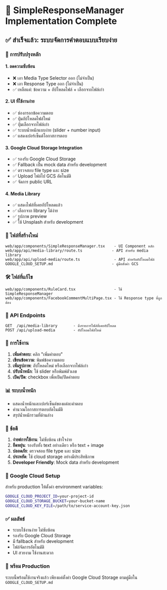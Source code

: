 # 🎉 SimpleResponseManager Implementation Complete

## ✅ สำเร็จแล้ว: ระบบจัดการคำตอบแบบเรียบง่าย

### 🔧 การปรับปรุงหลัก

#### 1. **ลดความซับซ้อน**
- ❌ เอา Media Type Selector ออก (ไม่จำเป็น)
- ❌ เอา Response Type ออก (ไม่จำเป็น) 
- ✅ เหลือแค่: ข้อความ + อัปโหลดไฟล์ + เลือกจากไฟล์เก่า

#### 2. **UI ที่ใช้งานง่าย**
- ✅ ช่องกรอกข้อความตอบ
- ✅ ปุ่มอัปโหลดไฟล์ใหม่  
- ✅ ปุ่มเลือกจากไฟล์เก่า
- ✅ ระบบน้ำหนักแบบง่าย (slider + number input)
- ✅ แสดงเปอร์เซ็นต์โอกาสการตอบ

#### 3. **Google Cloud Storage Integration**
- ✅ รองรับ Google Cloud Storage
- ✅ Fallback เป็น mock data สำหรับ development
- ✅ ตรวจสอบ file type และ size
- ✅ Upload ไฟล์ไป GCS อัตโนมัติ
- ✅ จัดการ public URL

#### 4. **Media Library**
- ✅ แสดงไฟล์ที่เคยอัปโหลดแล้ว
- ✅ เลือกจาก library ได้ง่าย
- ✅ รูปภาพ preview
- ✅ ใช้ Unsplash สำหรับ development

### 📁 ไฟล์ที่สร้างใหม่

```
web/app/components/SimpleResponseManager.tsx    - UI Component หลัก
web/app/api/media-library/route.ts             - API สำหรับ media library  
web/app/api/upload-media/route.ts               - API สำหรับอัปโหลดไฟล์
GOOGLE_CLOUD_SETUP.md                          - คู่มือตั้งค่า GCS
```

### 🛠 ไฟล์ที่แก้ไข

```
web/app/components/RuleCard.tsx                 - ใช้ SimpleResponseManager
web/app/components/FacebookCommentMultiPage.tsx - ใช้ Response type ที่ถูกต้อง
```

### 🔄 API Endpoints

```
GET  /api/media-library       - ดึงรายการไฟล์ที่เคยอัปโหลด
POST /api/upload-media        - อัปโหลดไฟล์ใหม่
```

### 🎯 การใช้งาน

1. **เพิ่มคำตอบ**: คลิก "เพิ่มคำตอบ"
2. **เขียนข้อความ**: พิมพ์ข้อความตอบ
3. **เพิ่มรูปภาพ**: อัปโหลดใหม่ หรือเลือกจากไฟล์เก่า
4. **ปรับน้ำหนัก**: ใช้ slider หรือพิมพ์ตัวเลข
5. **เปิด/ปิด**: checkbox เพื่อเปิด/ปิดคำตอบ

### 📊 ระบบน้ำหนัก

- แสดงน้ำหนักและเปอร์เซ็นต์ของแต่ละคำตอบ
- คำนวณโอกาสการตอบอัตโนมัติ
- สรุปน้ำหนักรวมที่ด้านล่าง

### 🌟 ข้อดี

1. **ง่ายต่การใช้งาน**: ไม่ซับซ้อน เข้าใจง่าย
2. **ยืดหยุ่น**: รองรับทั้ง text อย่างเดียว หรือ text + image
3. **ปลอดภัย**: ตรวจสอบ file type และ size
4. **ประหยัด**: ใช้ cloud storage อย่างมีประสิทธิภาพ
5. **Developer Friendly**: Mock data สำหรับ development

### 🔧 Google Cloud Setup

สำหรับ production ให้ตั้งค่า environment variables:

```bash
GOOGLE_CLOUD_PROJECT_ID=your-project-id
GOOGLE_CLOUD_STORAGE_BUCKET=your-bucket-name
GOOGLE_CLOUD_KEY_FILE=/path/to/service-account-key.json
```

### ✅ ผลลัพธ์

- ระบบใช้งานง่าย ไม่ซับซ้อน
- รองรับ Google Cloud Storage
- มี fallback สำหรับ development
- ไฟล์จัดการอัตโนมัติ
- UI สวยงาม ใช้งานสะดวก

### 🚀 พร้อม Production

ระบบนี้พร้อมใช้งานจริงแล้ว เพียงแค่ตั้งค่า Google Cloud Storage ตามคู่มือใน `GOOGLE_CLOUD_SETUP.md`
